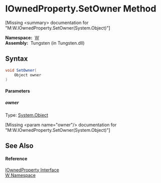 IOwnedProperty.SetOwner Method
==============================
  
[Missing &lt;summary> documentation for "M:W.IOwnedProperty.SetOwner(System.Object)"]


  **Namespace:**  [W][1]  
  **Assembly:**  Tungsten (in Tungsten.dll)

Syntax
------

```csharp
void SetOwner(
	Object owner
)
```

#### Parameters

##### *owner*
Type: [System.Object][2]  

[Missing &lt;param name="owner"/> documentation for "M:W.IOwnedProperty.SetOwner(System.Object)"]



See Also
--------

#### Reference
[IOwnedProperty Interface][3]  
[W Namespace][1]  

[1]: ../README.md
[2]: http://msdn.microsoft.com/en-us/library/e5kfa45b
[3]: README.md
[4]: ../../_icons/Help.png